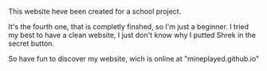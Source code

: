 This website heve been created for a school project.

It's the fourth one, that is completly finshed, so I'm just a beginner.
I tried my best to have a clean website, I just don't know why I putted Shrek in the secret button.

So have fun to discover my website, wich is online at "mineplayed.github.io"